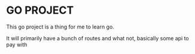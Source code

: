 # GO PROJECT

This go project is a thing for me to learn go.

It will primarily have a bunch of routes and what not, basically some api to pay with
